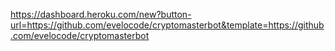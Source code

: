 https://dashboard.heroku.com/new?button-url=https://github.com/evelocode/cryptomasterbot&template=https://github.com/evelocode/cryptomasterbot